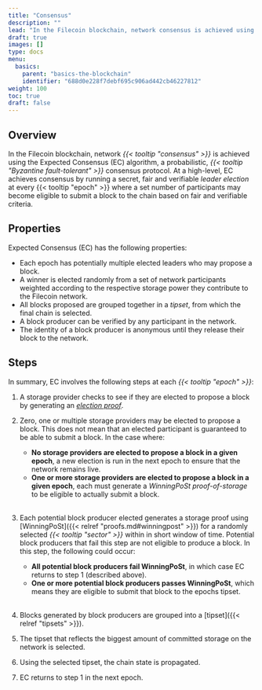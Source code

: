 ```yaml
---
title: "Consensus"
description: ""
lead: "In the Filecoin blockchain, network consensus is achieved using the Expected Consensus (EC) algorithm, a secret, fair and verifiable consensus protocol used by the network to agree on the overall chain state at each epoch, including the storage power currently available in the network."
draft: true
images: []
type: docs
menu:
  basics:
    parent: "basics-the-blockchain"
    identifier: "688d0e228f7debf695c906ad442cb46227812"
weight: 100
toc: true
draft: false
---
```


## Overview

In the Filecoin blockchain, network _{{< tooltip "consensus" >}}_ is achieved using the Expected Consensus (EC) algorithm, a probabilistic, _{{< tooltip "Byzantine fault-tolerant" >}}_ consensus protocol. At a high-level, EC achieves consensus by running a secret, fair and verifiable _leader election_ at every {{< tooltip "epoch" >}} where a set number of participants may become eligible to submit a block to the chain based on fair and verifiable criteria.

## Properties

Expected Consensus (EC) has the following properties:

- Each epoch has potentially multiple elected leaders who may propose a block.
- A winner is elected randomly from a set of network participants weighted according to the respective storage power they contribute to the Filecoin network.
- All blocks proposed are grouped together in a _tipset_, from which the final chain is selected.
- A block producer can be verified by any participant in the network.
- The identity of a block producer is anonymous until they release their block to the network.

## Steps

In summary, EC involves the following steps at each _{{< tooltip "epoch" >}}_:

1. A storage provider checks to see if they are elected to propose a block by generating an [_election proof_](https://spec.filecoin.io/#section-glossary.election-proof).
1. Zero, one or multiple storage providers may be elected to propose a block. This does not mean that an elected participant is guaranteed to be able to submit a block. In the case where:

   - **No storage providers are elected to propose a block in a given epoch**, a new election is run in the next epoch to ensure that the network remains live.
   - **One or more storage providers are elected to propose a block in a given epoch**, each must generate a _WinningPoSt proof-of-storage_ to be eligible to actually submit a block.

   </br>

1. Each potential block producer elected generates a storage proof using [WinningPoSt]({{< relref "proofs.md#winningpost" >}}) for a randomly selected _{{< tooltip "sector" >}}_ within in short window of time. Potential block producers that fail this step are not eligible to produce a block. In this step, the following could occur:

   - **All potential block producers fail WinningPoSt**, in which case EC returns to step 1 (described above).
   - **One or more potential block producers passes WinningPoSt**, which means they are eligible to submit that block to the epochs tipset.

   </br>

1. Blocks generated by block producers are grouped into a [tipset]({{< relref "tipsets" >}}).

1. The tipset that reflects the biggest amount of committed storage on the network is selected.

1. Using the selected tipset, the chain state is propagated.

1. EC returns to step 1 in the next epoch.
